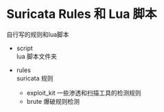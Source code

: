 # Suricata Rules 和 Lua 脚本

自行写的规则和lua脚本

- script  
  lua 脚本文件夹 

- rules  
  suricata 规则
  - exploit_kit 一些渗透和扫描工具的检测规则
  - brute 爆破规则检测

